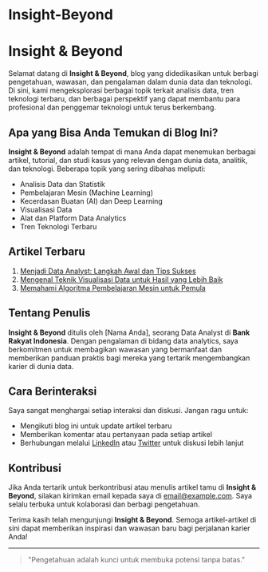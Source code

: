 # Insight-Beyond

# Insight & Beyond

Selamat datang di **Insight & Beyond**, blog yang didedikasikan untuk berbagi pengetahuan, wawasan, dan pengalaman dalam dunia data dan teknologi. Di sini, kami mengeksplorasi berbagai topik terkait analisis data, tren teknologi terbaru, dan berbagai perspektif yang dapat membantu para profesional dan penggemar teknologi untuk terus berkembang.

## Apa yang Bisa Anda Temukan di Blog Ini?

**Insight & Beyond** adalah tempat di mana Anda dapat menemukan berbagai artikel, tutorial, dan studi kasus yang relevan dengan dunia data, analitik, dan teknologi. Beberapa topik yang sering dibahas meliputi:

- Analisis Data dan Statistik
- Pembelajaran Mesin (Machine Learning)
- Kecerdasan Buatan (AI) dan Deep Learning
- Visualisasi Data
- Alat dan Platform Data Analytics
- Tren Teknologi Terbaru

## Artikel Terbaru

1. [Menjadi Data Analyst: Langkah Awal dan Tips Sukses](#)
2. [Mengenal Teknik Visualisasi Data untuk Hasil yang Lebih Baik](#)
3. [Memahami Algoritma Pembelajaran Mesin untuk Pemula](#)

## Tentang Penulis

**Insight & Beyond** ditulis oleh [Nama Anda], seorang Data Analyst di **Bank Rakyat Indonesia**. Dengan pengalaman di bidang data analytics, saya berkomitmen untuk membagikan wawasan yang bermanfaat dan memberikan panduan praktis bagi mereka yang tertarik mengembangkan karier di dunia data.

## Cara Berinteraksi

Saya sangat menghargai setiap interaksi dan diskusi. Jangan ragu untuk:

- Mengikuti blog ini untuk update artikel terbaru
- Memberikan komentar atau pertanyaan pada setiap artikel
- Berhubungan melalui [LinkedIn](#) atau [Twitter](#) untuk diskusi lebih lanjut

## Kontribusi

Jika Anda tertarik untuk berkontribusi atau menulis artikel tamu di **Insight & Beyond**, silakan kirimkan email kepada saya di [email@example.com](mailto:email@example.com). Saya selalu terbuka untuk kolaborasi dan berbagi pengetahuan.

Terima kasih telah mengunjungi **Insight & Beyond**. Semoga artikel-artikel di sini dapat memberikan inspirasi dan wawasan baru bagi perjalanan karier Anda!

---

> "Pengetahuan adalah kunci untuk membuka potensi tanpa batas."
